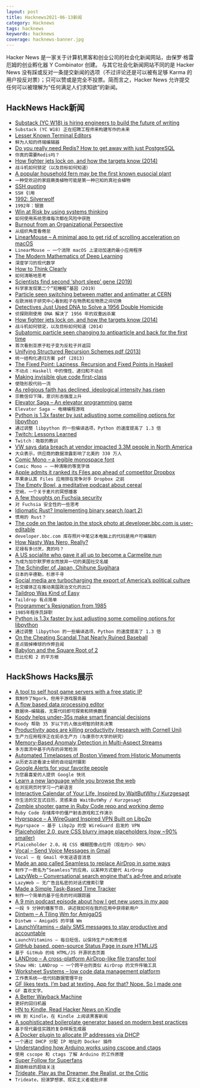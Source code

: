 ```yaml
---
layout: post
title: Hacknews2021-06-13新闻
category: Hacknews
tags: hacknews
keywords: hacknews
coverage: hacknews-banner.jpg
---
```


Hacker News 是一家关于计算机黑客和创业公司的社会化新闻网站，由保罗·格雷厄姆的创业孵化器 Y Combinator 创建。
与其它社会化新闻网站不同的是 Hacker News 没有踩或反对一条提交新闻的选项（不过评论还是可以被有足够 Karma 的用户投反对票）；只可以赞或是完全不投票。简而言之，Hacker News 允许提交任何可以被理解为“任何满足人们求知欲”的新闻。

## HackNews Hack新闻


- [Substack (YC W18) is hiring engineers to build the future of writing](https://jobs.lever.co/substackinc/5b1f2f5c-3809-4278-b93d-379433a34d81)
- `Substack (YC W18) 正在招聘工程师来构建写作的未来`
- [Lesser Known Terminal Editors](https://codeberg.org/CoopCoding/Lesser-Known-Terminal-Editors)
- `鲜为人知的终端编辑器`
- [Do you really need Redis? How to get away with just PostgreSQL](https://spin.atomicobject.com/2021/02/04/redis-postgresql/)
- `你真的需要Redis吗？`
- [How fighter jets lock on, and how the targets know (2014)](https://gizmodo.com/how-fighter-jets-lock-on-and-how-the-targets-know-1644871272)
- `战斗机如何锁定（以及目标如何知道）`
- [A popular household fern may be the first known eusocial plant](http://blog.pnas.org/2021/06/a-popular-household-fern-may-be-the-first-known-eusocial-plant/)
- `一种受欢迎的家庭蕨类植物可能是第一种已知的真社会植物`
- [SSH quoting](https://www.chiark.greenend.org.uk/~cjwatson/blog/ssh-quoting.html)
- `SSH 引用`
- [1992: Silverwolf](https://if50.substack.com/p/1992-silverwolf)
- `1992年：银狼`
- [Win at Risk by using systems thinking](https://thesystemisdown.substack.com/p/how-to-win-at-risk-every-time-by)
- `如何使用系统思维每次都在风险中获胜`
- [Burnout from an Organizational Perspective](https://ssir.org/articles/entry/burnout_from_an_organizational_perspective)
- `从组织角度看倦怠`
- [LinearMouse – A minimal app to get rid of scrolling acceleration on macOS](https://linearmouse.lujjjh.com/)
- `LinearMouse – 一个消除 macOS 上滚动加速的最小应用程序`
- [The Modern Mathematics of Deep Learning](https://arxiv.org/abs/2105.04026)
- `深度学习的现代数学`
- [How to Think Clearly](https://psyche.co/guides/how-to-think-clearly-to-improve-understanding-and-communication)
- `如何清晰地思考`
- [Scientists find second ‘short sleep’ gene (2019)](https://www.ucsf.edu/news/2019/08/415261/after-10-year-search-scientists-find-second-short-sleep-gene)
- `科学家发现第二个“短睡眠”基因（2019）`
- [Particle seen switching between matter and antimatter at CERN](https://newatlas.com/physics/charm-meson-particle-matter-antimatter/)
- `在欧洲核子研究中心看到粒子在物质和反物质之间切换`
- [Detectives Just Used DNA to Solve a 1956 Double Homicide](https://www.npr.org/2021/06/12/1005690930/detectives-just-used-dna-to-solve-a-1956-double-homicide-they-may-have-made-hist)
- `侦探刚刚使用 DNA 解决了 1956 年的双重凶杀案`
- [How fighter jets lock on, and how the targets know (2014)](https://www.quora.com/How-does-a-fighter-jet-lock-onto-and-keep-track-of-an-enemy-aircraft-Can-an-aircraft-detect-that-it-has-been-locked-onto-or-is-it-just-a-convenient-plot-device-in-movies?share=1)
- `战斗机如何锁定，以及目标如何知道（2014）`
- [Subatomic particle seen changing to antiparticle and back for the first time](https://www.ox.ac.uk/news/2021-06-08-subatomic-particle-seen-changing-antiparticle-and-back-first-time)
- `首次看到亚原子粒子变为反粒子并返回`
- [Unifying Structured Recursion Schemes pdf (2013)](https://www.cs.ox.ac.uk/people/nicolas.wu/papers/URS.pdf)
- `统一结构化递归方案 pdf (2013)`
- [The Fixed Point: Laziness, Recursion and Fixed Points in Haskell](https://rebeccaskinner.net/posts/2021-06-09-getting-to-the-fixed-point.html)
- `不动点：Haskell 中的惰性、递归和不动点`
- [Making invisible glue code first-class](https://blog.metaobject.com/2021/06/glue-dark-matter-of-software.html?m=1)
- `使隐形胶代码一流`
- [As religious faith has declined, ideological intensity has risen](https://www.theatlantic.com/magazine/archive/2021/04/america-politics-religion/618072/)
- `宗教信仰下降，意识形态强度上升`
- [Elevator Saga – An elevator programming game](https://play.elevatorsaga.com/)
- `Elevator Saga – 电梯编程游戏`
- [Python is 1.3x faster by just adjusting some compiling options for libpython](https://www.facebook.com/dan.colascione/posts/10107358290728348)
- `通过调整 libpython 的一些编译选项，Python 的速度提高了 1.3 倍`
- [Twitch: Lessons Learned](https://twitter.com/eshear/status/1402449647122018304)
- `Twitch：吸取的教训`
- [VW says data breach at vendor impacted 3.3M people in North America](https://www.reuters.com/business/autos-transportation/vw-says-data-breach-vendor-impacted-33-million-people-north-america-2021-06-11/)
- `大众表示，供应商的数据泄露影响了北美的 330 万人`
- [Comic Mono – a legible monospace font](https://github.com/dtinth/comic-mono-font)
- `Comic Mono – 一种清晰的等宽字体`
- [Apple admits it ranked its Files app ahead of competitor Dropbox](https://www.theverge.com/2021/6/11/22528701/apple-rank-own-app-over-competitor-files-dropbox-wwdc-2017)
- `苹果承认其 Files 应用排在竞争对手 Dropbox 之前`
- [The Empty Bowl, a meditative podcast about cereal](https://anchor.fm/bowl)
- `空碗，一个关于麦片的冥想播客`
- [A few thoughts on Fuchsia security](https://blog.cr0.org/2021/06/a-few-thoughts-on-fuchsia-security.html)
- `对 Fuchsia 安全性的一些思考`
- [Idiomatic Rust? Implementing binary search (part 2)](https://shane-o.dev/blog/binary-search-rust-part-2)
- `惯用的 Rust？`
- [The code on the laptop in the stock photo at developer.bbc.com is user-editable](https://twitter.com/Andrew_Taylor/status/1403709080737390592)
- `developer.bbc.com 库存照片中笔记本电脑上的代码是用户可编辑的`
- [How Nasty Was Nero, Really?](https://www.newyorker.com/magazine/2021/06/14/how-nasty-was-nero-really)
- `尼禄有多讨厌，真的吗？`
- [A US socialite who gave it all up to become a Carmelite nun](https://www.bbc.com/news/world-us-canada-57399288)
- `为成为加尔默罗修女而放弃一切的美国社交名媛`
- [The Schindler of Japan, Chihune Sugihara](https://www.tokyoweekender.com/2021/06/chiune-sugihara-japanese-schindler/)
- `日本的辛德勒，杉原千寻`
- [Social media are turbocharging the export of America’s political culture](https://www.economist.com/international/2021/06/12/social-media-are-turbocharging-the-export-of-americas-political-culture)
- `社交媒体正在推动美国政治文化的出口`
- [Taildrop Was Kind of Easy](https://tailscale.com/blog/2021-06-taildrop-was-easy/)
- `Taildrop 有点简单`
- [Programmer's Resignation from 1985](https://pastes.glitchwrks.com/L88HFhJs)
- `1985年程序员辞职`
- [Python is 1.3x faster by just adjusting some compiling options for libpython](https://bugs.python.org/issue38980?fbclid=IwAR0cyfahpBywNzbqLCpcfwatOaU6W8UQp7LgVu8KZ8hDc-wKLjLE7wjOs7g)
- `通过调整 libpython 的一些编译选项，Python 的速度提高了 1.3 倍`
- [On the Cheating Scandal That Nearly Ruined Baseball](https://lithub.com/on-the-cheating-scandal-that-nearly-ruined-baseball/)
- `差点毁掉棒球的作弊丑闻`
- [Babylon and the Square Root of 2](https://johncarlosbaez.wordpress.com/2011/12/02/babylon-and-the-square-root-of-2/)
- `巴比伦和 2 的平方根`


## HackShows Hacks展示

- [ A tool to self host game servers with a free static IP](https://playit.gg/)
- `我制作了Ngork，但用于游戏服务器`
- [ A flow based data processing editor](https://datablocks.pro/)
- `数据块–编辑器，无需代码即可探索和转换数据`
- [ Koody helps under-35s make smart financial decisions](https://www.koody.co/)
- `Koody 帮助 35 岁以下的人做出明智的财务决策`
- [ Productivity apps are killing productivity (research with Cornell Uni)](https://language.work/study/)
- `生产力应用程序正在扼杀生产力（与康奈尔大学的研究）`
- [ Memory-Based Anomaly Detection in Multi-Aspect Streams](https://github.com/Stream-AD/MemStream)
- `多方面流中基于内存的异常检测`
- [ Automated Timelapses of Boston Viewed from Historic Monuments](https://bostontimelapse.org/)
- `从历史古迹看波士顿的自动延时摄影`
- [ Google Alerts for your favorite people](https://alias.co)
- `为您最喜爱的人提供 Google 快讯`
- [ Learn a new language while you browse the web](https://www.fluent.co)
- `在浏览网页时学习一门新语言`
- [ Interactive Calendar of Your Life, Inspired by WaitButWhy / Kurzgesagt](https://henk23.github.io/your-life/)
- `你生活的交互式日历，灵感来自 WaitButWhy / Kurzgesagt`
- [ Zombie shooter game in Ruby Code repo and working demo](https://github.com/shanshaji/Tank-Vs-Zombie-Game-Ruby)
- `Ruby Code 存储库中的僵尸射击游戏和工作演示`
- [ Hyprspace – A WireGuard Inspired VPN Built on Libp2p](https://github.com/hyprspace/hyprspace)
- `Hyprspace – 基于 Libp2p 的受 WireGuard 启发的 VPN`
- [ Plaiceholder 2.0, pure CSS blurry image placeholders (now ~90% smaller)](https://github.com/joe-bell/plaiceholder)
- `Plaiceholder 2.0，纯 CSS 模糊图像占位符（现在约小 90%）`
- [ Vocal – Send Voice Messages in Gmail](https://chrome.google.com/webstore/detail/vocal-send-voice-messages/boopggfapjaffppjmldgifjkgemgkgfd?hl=en&authuser=0)
- `Vocal – 在 Gmail 中发送语音消息`
- [ Made an app called Seamless to replace AirDrop in some ways](https://shinystone.net/seamless)
- `制作了一款名为“Seamless”的应用，以某种方式替代 AirDrop`
- [ LazyWeb – Conversational search engine that's ad-free and private](https://lazyweb.ai/)
- `LazyWeb – 无广告且私密的对话式搜索引擎`
- [ Made a Simple Task-Based Time Tracker](https://aitrack.work)
- `制作一个简单的基于任务的时间跟踪器`
- [ A 9 min podcast episode about how I get new users in my app](https://anchor.fm/wannabentrepreneur/episodes/33---How-I-get-new-users-e12jvm2)
- `一段 9 分钟的播客节目，讲述我如何在我的应用中获得新用户`
- [ Dintwm – A Tiling Wm for AmigaOS](https://github.com/RasmusEdgar/dintwm)
- `Dintwm – AmigaOS 的平铺 Wm`
- [ LaunchVitamins – daily SMS messages to stay productive and accountable](item?id=27477610)
- `LaunchVitamins – 每日短信，以保持生产力和责任感`
- [ GitHub based, open-source Status Page in pure HTML/JS](https://github.com/statsig-io/statuspage)
- `基于 GitHub 的纯 HTML/JS 开源状态页面`
- [ LANDrop – A cross-platform AirDrop-like file transfer tool](https://landrop.app/)
- `Show HN: LANDrop – 一个跨平台的类似 AirDrop 的文件传输工具`
- [ Worksheet Systems – low code data management platform](https://worksheet.systems/blog/low-code-data-management-platform.html)
- `工作表系统——低代码数据管理平台`
- [ GF likes texts. I’m bad at texting. App for that? Nope. So I made one](http://cq.mtc.dev)
- `GF 喜欢文字。`
- [ A Better Wayback Machine](https://www.mysitearchive.com/free-website-archive-tool)
- `更好的回归机器`
- [ HN to Kindle, Read Hacker News on Kindle](https://hntokindle.com)
- `HN 到 Kindle，在 Kindle 上阅读黑客新闻`
- [ A sophisticated boilerplate generator based on modern best practices](https://github.com/nidhaloff/goli)
- `基于现代最佳实践的复杂样板生成器`
- [ A Docker plugin to allocate IP addresses via DHCP](https://github.com/devplayer0/docker-net-dhcp)
- `一个通过 DHCP 分配 IP 地址的 Docker 插件`
- [ Understanding how Arduino works using cscope and ctags](https://forum.arduino.cc/t/understand-how-arduino-really-works-through-code-tracing-with-cscope-and-ctags/)
- `使用 cscope 和 ctags 了解 Arduino 的工作原理`
- [ Super Follow for Superfans](https://joinroro.com/)
- `超级粉丝的超级关注`
- [ Trideate, Play as the Dreamer, the Realist, or the Critic](https://trideate.com)
- `Trideate，扮演梦想家、现实主义者或批评家`


